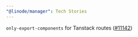 ```yaml
---
"@linode/manager": Tech Stories
---
```


`only-export-components` for Tanstack routes ([#11142](https://github.com/linode/manager/pull/11142))
